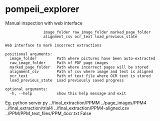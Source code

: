 # pompeii_explorer

Manual inspection with web interface

```usage: server.py [-h]
                 image_folder raw_image_folder marked_page_folder
                 alignment_csv ocr_text load_previous_state

Web interface to mark incorrect extractions

positional arguments:
  image_folder         Path where pictures have been auto-extracted
  raw_image_folder     Path of PDF page images
  marked_page_folder   Path where incorrect pages will be stored
  alignment_csv        Path of csv where image and text is aligned
  ocr_text             Path of text file where OCR text is stored
  load_previous_state  Load previously saved progress

optional arguments:
  -h, --help           show this help message and exit
  ```
  
Eg. python server.py ../final_extraction/PPMM ../page_images/PPM4 ../final_extraction/trial4 ../final_extraction/PPM4-aligned.csv ../PPM/PPM_text_files/PPM_4ocr.txt False
